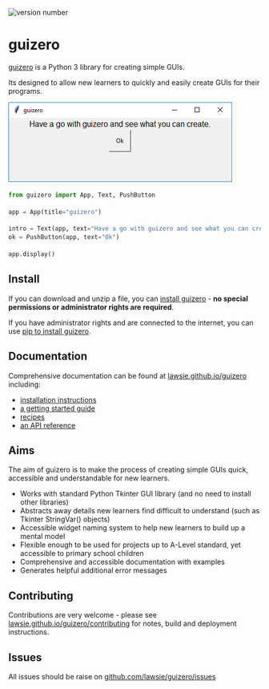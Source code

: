![version number](https://badge.fury.io/py/guizero.svg)

# guizero

[guizero](https://lawsie.github.io/guizero) is a Python 3 library for creating simple GUIs. 

Its designed to allow new learners to quickly and easily create GUIs for their programs.

![Have a go with guizero and see what you can create](docs-src/docs/images/have-a-go.png)

```python
from guizero import App, Text, PushButton

app = App(title="guizero")

intro = Text(app, text="Have a go with guizero and see what you can create.")
ok = PushButton(app, text="Ok")

app.display()
```

## Install

If you can download and unzip a file, you can [install guizero](https://lawsie.github.io/guizero/#easy-install) - **no special permissions or administrator rights are required**.

If you have administrator rights and are connected to the internet, you can use [pip to install guizero](https://lawsie.github.io/guizero/#install-using-pip).

## Documentation

Comprehensive documentation can be found at [lawsie.github.io/guizero](https://lawsie.github.io/guizero) including:
+ [installation instructions](https://lawsie.github.io/guizero)
+ [a getting started guide](https://lawsie.github.io/guizero/start)
+ [recipes](https://lawsie.github.io/guizero/recipes)
+ [an API reference](https://lawsie.github.io/guizero/app/)

## Aims
The aim of guizero is to make the process of creating simple GUIs quick, accessible and understandable for new learners.

* Works with standard Python Tkinter GUI library (and no need to install other libraries)
* Abstracts away details new learners find difficult to understand (such as Tkinter StringVar() objects)
* Accessible widget naming system to help new learners to build up a mental model
* Flexible enough to be used for projects up to A-Level standard, yet accessible to primary school children
* Comprehensive and accessible documentation with examples
* Generates helpful additional error messages

## Contributing

Contributions are very welcome - please see [lawsie.github.io/guizero/contributing](https://lawsie.github.io/guizero/contributing) for notes, build and deployment instructions.

## Issues

All issues should be raise on [github.com/lawsie/guizero/issues](https://github.com/lawsie/guizero/issues)
